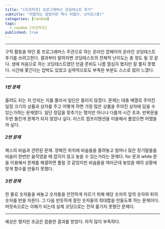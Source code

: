 ```yaml
---
title: "[이것저것] 프로그래머스 코딩테스트 후기"
subtitle: "어렵지는 않았지만 역시 어렵다. 난이도(중)"
categories: [random]  
tags:
  - random [이것저것]
published: true
---
```


***
구직 활동을 하던 중 프로그래머스 주관으로 하는 온라인 잡페어의 온라인 코딩테스트 후기를 쓰려고한다. 결과부터 말하자면 코딩테스트의 전체적 난이도는 중 정도 될 것 같다. 생애 처음으로 하는 코딩테스트였던 만큼 준비도 나름 열심히 했지만 잘 풀지 못했다. 시간에 쫓긴다는 압박도 있었고 실력적으로도 부족한 부분도 스스로 많이 느꼈다.

***

##### 1번 문제
올려도 되는 지 안되는 지를 몰라서 일단은 올리지 않겠다. 문제는 대충 배열로 주어진 일정 크기의 상품과 상자를 주고 어떻게 하면 가장 많은 상품을 주어진 상자에 담을 수 있는가하는 문제였다. 일단 정답을 맞추기는 했지만 아니나 다를까 시간 초과. 반복문을 두번 돌린게 문제가 되지 않았나 싶다. 리스트 컴프리헨션을 이용해서 풀었으면 어땠을까 싶다.

##### 2번 문제
체스의 비숍과 관련된 문제. 정해진 위치에 비숍들을 올려놓고 얼마나 많은 장기말들을 비숍이 한번만 움직였을 때 잡히지 않고 놓을 수 있는가라는 문제다. for 문과 while 문을 이용해서 문제를 해결하면 풀릴 것 같았지만 비숍들을 여러군데 놓았을 때의 상황에 맞게 함수를 만들지 못했다.

##### 3번 문제
한 줄로 숫자들을 써놓고 숫자들을 안전하게 자르기 위해 해당 숫자의 앞의 숫자와 뒤의 숫자를 반을 자른다. 그 다음 반듯하게 잘린 숫자들의 최대합을 만들도록 하는 문제이다. 머릿속으로는 이해가 되는데 실제 코딩으로는 전혀 옮기지 못했던 문제다.

***
예상은 했지만 조금은 씁쓸한 결과를 받았다. 아직 많이 부족하다.
